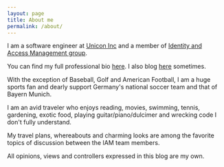 ```yaml
---
layout: page
title: About me
permalink: /about/
---
```


I am a software engineer at [Unicon Inc](https://www.unicon.net) 
and a member of [Identity and Access Management group](https://www.unicon.net/solutions/identity-and-access-management).

You can find my full professional bio [here](https://www.linkedin.com/in/mmoayyed). I also blog [here](https://www.unicon.net/about/blogs/blogger/15) sometimes.

With the exception of Baseball, Golf and American Football, I am a huge sports fan and dearly support Germany's national soccer team and that of Bayern Munich.

I am an avid traveler who enjoys reading, movies, swimming, tennis, gardening, exotic food, playing guitar/piano/dulcimer and wrecking code I don't fully understand. 

My travel plans, whereabouts and charming looks are among the favorite topics of discussion between the IAM team members.

All opinions, views and controllers expressed in this blog are my own.